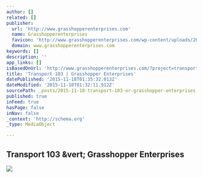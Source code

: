 ```yaml
---
author: []
related: []
publisher:
  url: 'http://www.grasshopperenterprises.com'
  name: Grasshopperenterprises
  favicon: 'http://www.grasshopperenterprises.com/wp-content/uploads/2014/12/ge_logo-e1437129093214-150x150.jpg'
  domain: www.grasshopperenterprises.com
keywords: []
description: ''
app_links: []
isBasedOnUrl: 'http://www.grasshopperenterprises.com/?project=transport-103'
title: 'Transport 103 | Grasshopper Enterprises'
datePublished: '2015-11-18T01:35:32.013Z'
dateModified: '2015-11-18T01:32:11.912Z'
sourcePath: _posts/2015-11-18-transport-103-or-grasshopper-enterprises.md
published: true
inFeed: true
hasPage: false
inNav: false
_context: 'http://schema.org'
_type: MediaObject

---
```

<article style=""><h1>Transport 103 &amp;vert; Grasshopper Enterprises</h1><p></p><img src="http://www.grasshopperenterprises.com/wp-content/uploads/2014/12/T103-2-e1418226647558.jpg" /></article>